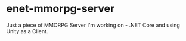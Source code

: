 # enet-mmorpg-server
Just a piece of MMORPG Server I'm working on - .NET Core and using Unity as a Client.
